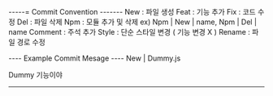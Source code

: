 


-----= Commit Convention -------
New : 파일 생성
Feat : 기능 추가
Fix : 코드 수정
Del : 파일 삭제
Npm : 모듈 추가 및 삭제 ex) Npm | New | name, Npm | Del | name
Comment : 주석 추가
Style : 단순 스타일 변경 ( 기능 변경 X )
Rename : 파일 경로 수정


---- Example Commit Mesage ----
New | Dummy.js

Dummy 기능이야

-------------------------------
